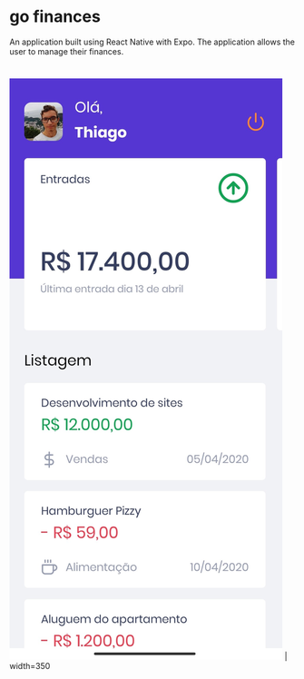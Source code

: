 # go finances
An application built using React Native with Expo. The application allows the user to manage their finances.
#
![alt imagem da aplicação](https://github.com/euthribeiro/gofinances/blob/master/public/exemple.jpg?raw=true) | width=350
